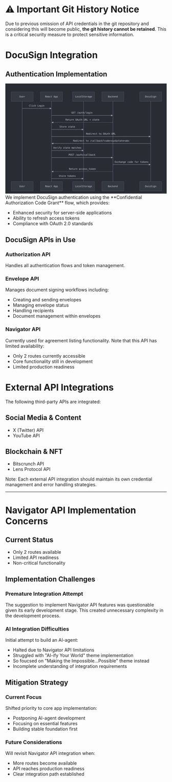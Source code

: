 # ⚠️ Important Git History Notice

Due to previous omission of API credentials in the git repository and considering this will become public, **the git history cannot be retained**. This is a critical security measure to protect sensitive information.

# DocuSign Integration

## Authentication Implementation

<div align="center">
  <img src="images/auth_flow.png" alt="general-auth" width="800"/>
</div>
We implement DocuSign authentication using the **Confidential Authorization Code Grant** flow, which provides:

- Enhanced security for server-side applications
- Ability to refresh access tokens
- Compliance with OAuth 2.0 standards

## DocuSign APIs in Use

### Authorization API

Handles all authentication flows and token management.

### Envelope API

Manages document signing workflows including:

- Creating and sending envelopes
- Managing envelope status
- Handling recipients
- Document management within envelopes

### Navigator API

Currently used for agreement listing functionality. Note that this API has limited availability:

- Only 2 routes currently accessible
- Core functionality still in development
- Limited production readiness

# External API Integrations

The following third-party APIs are integrated:

## Social Media & Content

- X (Twitter) API
- YouTube API

## Blockchain & NFT

- Bitscrunch API
- Lens Protocol API

Note: Each external API integration should maintain its own credential management and error handling strategies.

---

# Navigator API Implementation Concerns

## Current Status

- Only 2 routes available
- Limited API readiness
- Non-critical functionality

## Implementation Challenges

### Premature Integration Attempt

The suggestion to implement Navigator API features was questionable given its early development stage. This created unnecessary complexity in the development process.

### AI Integration Difficulties

Initial attempt to build an AI-agent:

- Halted due to Navigator API limitations
- Struggled with "AI-ify Your World" theme implementation
- So foucsed on "Making the Impossible...Possible" theme instead
- Incomplete understanding of integration requirements

## Mitigation Strategy

### Current Focus

Shifted priority to core app implementation:

- Postponing AI-agent development
- Focusing on essential features
- Building stable foundation first

### Future Considerations

Will revisit Navigator API integration when:

- More routes become available
- API reaches production readiness
- Clear integration path established

